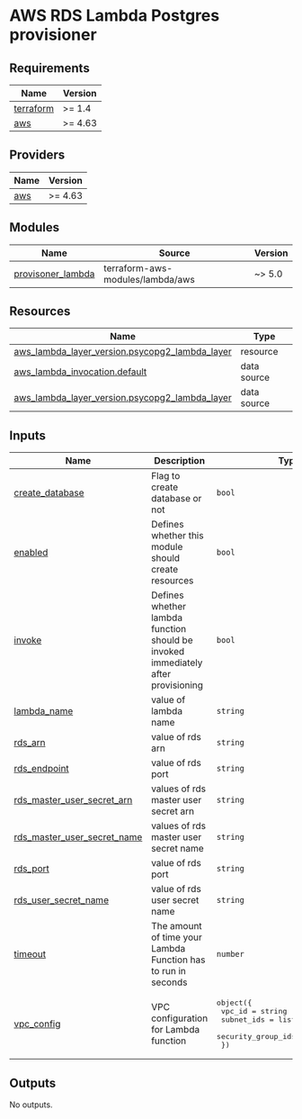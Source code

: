 # AWS RDS Lambda Postgres provisioner
<!-- BEGINNING OF PRE-COMMIT-TERRAFORM DOCS HOOK -->
## Requirements

| Name | Version |
|------|---------|
| <a name="requirement_terraform"></a> [terraform](#requirement\_terraform) | >= 1.4 |
| <a name="requirement_aws"></a> [aws](#requirement\_aws) | >= 4.63 |

## Providers

| Name | Version |
|------|---------|
| <a name="provider_aws"></a> [aws](#provider\_aws) | >= 4.63 |

## Modules

| Name | Source | Version |
|------|--------|---------|
| <a name="module_provisoner_lambda"></a> [provisoner\_lambda](#module\_provisoner\_lambda) | terraform-aws-modules/lambda/aws | ~> 5.0 |

## Resources

| Name | Type |
|------|------|
| [aws_lambda_layer_version.psycopg2_lambda_layer](https://registry.terraform.io/providers/hashicorp/aws/latest/docs/resources/lambda_layer_version) | resource |
| [aws_lambda_invocation.default](https://registry.terraform.io/providers/hashicorp/aws/latest/docs/data-sources/lambda_invocation) | data source |
| [aws_lambda_layer_version.psycopg2_lambda_layer](https://registry.terraform.io/providers/hashicorp/aws/latest/docs/data-sources/lambda_layer_version) | data source |

## Inputs

| Name | Description | Type | Default | Required |
|------|-------------|------|---------|:--------:|
| <a name="input_create_database"></a> [create\_database](#input\_create\_database) | Flag to create database or not | `bool` | `true` | no |
| <a name="input_enabled"></a> [enabled](#input\_enabled) | Defines whether this module should create resources | `bool` | `true` | no |
| <a name="input_invoke"></a> [invoke](#input\_invoke) | Defines whether lambda function should be invoked immediately after provisioning | `bool` | `true` | no |
| <a name="input_lambda_name"></a> [lambda\_name](#input\_lambda\_name) | value of lambda name | `string` | n/a | yes |
| <a name="input_rds_arn"></a> [rds\_arn](#input\_rds\_arn) | value of rds arn | `string` | n/a | yes |
| <a name="input_rds_endpoint"></a> [rds\_endpoint](#input\_rds\_endpoint) | value of rds port | `string` | n/a | yes |
| <a name="input_rds_master_user_secret_arn"></a> [rds\_master\_user\_secret\_arn](#input\_rds\_master\_user\_secret\_arn) | values of rds master user secret arn | `string` | n/a | yes |
| <a name="input_rds_master_user_secret_name"></a> [rds\_master\_user\_secret\_name](#input\_rds\_master\_user\_secret\_name) | values of rds master user secret name | `string` | `null` | no |
| <a name="input_rds_port"></a> [rds\_port](#input\_rds\_port) | value of rds port | `string` | n/a | yes |
| <a name="input_rds_user_secret_name"></a> [rds\_user\_secret\_name](#input\_rds\_user\_secret\_name) | value of rds user secret name | `string` | n/a | yes |
| <a name="input_timeout"></a> [timeout](#input\_timeout) | The amount of time your Lambda Function has to run in seconds | `number` | `30` | no |
| <a name="input_vpc_config"></a> [vpc\_config](#input\_vpc\_config) | VPC configuration for Lambda function | <pre>object({<br>    vpc_id             = string<br>    subnet_ids         = list(string)<br>    security_group_ids = list(string)<br>  })</pre> | n/a | yes |

## Outputs

No outputs.
<!-- END OF PRE-COMMIT-TERRAFORM DOCS HOOK -->
